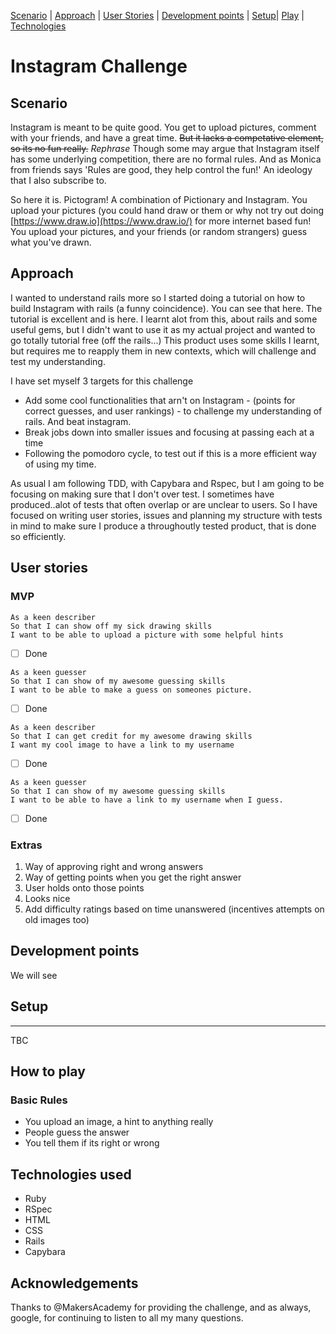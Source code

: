 
[Scenario](#scenario) | [Approach](#approach) | [User Stories](#stories) | [Development points](#extention) | [Setup](#Setup)| [Play](#Play) | [Technologies](#Technologies)

Instagram Challenge
===================


## Scenario <a name= "scenario"></a>

Instagram is meant to be quite good. You get to upload pictures, comment with your friends, and have a great time. ~~But it lacks a competative element, so its no fun really.~~ *Rephrase* Though some may argue that Instagram itself has some underlying competition, there are no formal rules. And as Monica from friends says 'Rules are good, they help control the fun!' An ideology that I also subscribe to. 

So here it is. Pictogram! A combination of Pictionary and Instagram. You upload your pictures (you could hand draw or them or why not try out doing [https://www.draw.io](https://www.draw.io/) for more internet based fun! You upload your pictures, and your friends (or random strangers) guess what you've drawn. 

## Approach <a name= "approach"></a>

I wanted to understand rails more so I started doing a tutorial on how to build Instagram with rails (a funny coincidence). You can see that here[](). The tutorial is excellent and is here[](). I learnt alot from this, about rails and some useful gems, but I didn't want to use it as my actual project and wanted to go totally tutorial free (off the rails...) This product uses some skills I learnt, but requires me to reapply them in new contexts, which will challenge and test my understanding. 

I have set myself 3 targets for this challenge
  
   - Add some cool functionalities that arn't on Instagram - (points for correct guesses, and user rankings) - to challenge my understanding of rails. And beat instagram. 
   - Break jobs down into smaller issues and focusing at passing each at a time
   - Following the pomodoro cycle, to test out if this is a more efficient way of using my time. 
   
As usual I am following TDD, with Capybara and Rspec, but I am going to be focusing on making sure that I don't over test. I sometimes have produced..alot of tests that often overlap or are unclear to users. So I have focused on writing user stories, issues and planning my structure with tests in mind to make sure I produce a throughoutly tested product, that is done so efficiently. 

## User stories <a name= "stories"></a>

### MVP

``` 
As a keen describer
So that I can show off my sick drawing skills
I want to be able to upload a picture with some helpful hints 
```
- [ ] Done
```
As a keen guesser 
So that I can show of my awesome guessing skills 
I want to be able to make a guess on someones picture.
```
- [ ] Done
```
As a keen describer 
So that I can get credit for my awesome drawing skills 
I want my cool image to have a link to my username
```
- [ ] Done
```
As a keen guesser 
So that I can show of my awesome guessing skills 
I want to be able to have a link to my username when I guess.
```
- [ ] Done


### Extras
1) Way of approving right and wrong answers
2) Way of getting points when you get the right answer
3) User holds onto those points 
4) Looks nice
5) Add difficulty ratings based on time unanswered (incentives attempts on old images too)

## Development points <a name= "extention"></a>

We will see

## Setup <a name= "Setup"></a>
-------
TBC

## How to play <a name= "Play"></a>

### Basic Rules

- You upload an image, a hint to anything really
- People guess the answer
- You tell them if its right or wrong

## Technologies used  <a name= "Technologies"></a>
  - Ruby 
  - RSpec
  - HTML
  - CSS
  - Rails
  - Capybara 
  
## Acknowledgements

Thanks to @MakersAcademy for providing the challenge, and as always, google, for continuing to listen to all my many questions. 

